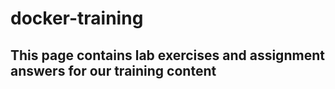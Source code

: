 # docker-training

## This page contains lab exercises and assignment answers for our training content 
